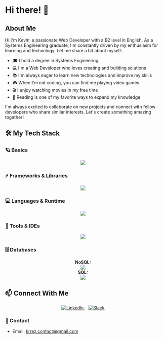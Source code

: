 # Hi there! 👋 

## About Me
Hi I'm Kevin, a passionate Web Developer with a B2 level in English. As a Systems Engineering graduate, I'm constantly driven by my enthusiasm for learning and technology. Let me share a bit about myself:

- 🎓 I hold a degree in Systems Engineering
- 💻 I'm a Web Developer who loves creating and building solutions
- 📚 I'm always eager to learn new technologies and improve my skills
- 🎮 When I'm not coding, you can find me playing video games
- 🎬 I enjoy watching movies in my free time
- 📖 Reading is one of my favorite ways to expand my knowledge

I'm always excited to collaborate on new projects and connect with fellow developers who share similar interests. Let's create something amazing together!

## 🛠 My Tech Stack

### 🪐 Basics
<p align="center">
  <a href="https://skillicons.dev">
    <img src="https://skillicons.dev/icons?i=html,sass,css,javascript" />
  </a>
</p>

### ⚡ Frameworks & Libraries
<p align="center">
  <a href="https://skillicons.dev">
    <img src="https://skillicons.dev/icons?i=react,angular,django,nextjs,tailwind,materialui,more.." />
  </a>
</p>

### 💻 Languages & Runtime
<p align="center">
  <a href="https://skillicons.dev">
    <img src="https://skillicons.dev/icons?i=java,nodejs,python,spring,ts" />
  </a>
</p>

### 🔧 Tools & IDEs
<p align="center">
  <a href="https://skillicons.dev">
    <img src="https://skillicons.dev/icons?i=vscode,vite,docker,kubernetes,tensorflow,idea,webstorm,pycharm,stackoverflow,git,gitlab,github,vercel,postman,figma" />
  </a>
</p>

### 🗄️ Databases
<p align="center">
  <b>NoSQL:</b>
  <br>
  <a href="https://skillicons.dev">
    <img src="https://skillicons.dev/icons?i=mongodb" />
  </a>
  <br>
  <b>SQL:</b>
  <br>
  <a href="https://skillicons.dev">
    <img src="https://skillicons.dev/icons?i=mysql,postgres,sqlite" />
  </a>
</p>

## 📫 Connect With Me

<p align="center">
  <a href="https://www.linkedin.com/in/kevin-andres-torrez-angulo-672186206/" target="_blank">
    <img src="https://skillicons.dev/icons?i=linkedin" alt="LinkedIn" />
  </a>
  &nbsp;&nbsp;
  <a href="https://krrez.slack.com/team/U05HYA2830C" target="_blank">
    <img src="https://skillicons.dev/icons?i=slack" alt="Slack" />
  </a>
</p>

### 📧 Contact
- Email: krrez.contact@gmail.com
